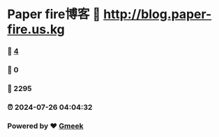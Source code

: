 # Paper fire博客 :link: http://blog.paper-fire.us.kg 
### :page_facing_up: [4](http://blog.paper-fire.us.kg/tag.html) 
### :speech_balloon: 0 
### :hibiscus: 2295 
### :alarm_clock: 2024-07-26 04:04:32 
### Powered by :heart: [Gmeek](https://github.com/Meekdai/Gmeek)
